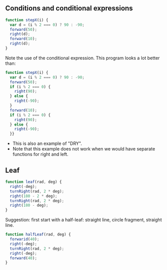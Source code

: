 
## Conditions and conditional expressions

```js
function stepX(i) {
  var d = (i % 2 === 0) ? 90 : -90;
  forward(50);
  right(d);
  forward(10);
  right(d);
}
```

Note the use of the conditional expression. This program looks a lot better than:

```js
function stepX(i) {
  var d = (i % 2 === 0) ? 90 : -90;
  forward(50);
  if (i % 2 === 0) {
    right(90);
  } else {
    right(-90);
  }
  forward(10);
  if (i % 2 === 0) {
    right(90);
  } else {
    right(-90);
  }}

```

* This is also an example of "DRY".
* Note that this example does not work when we would have separate functions for right and left.

## Leaf

```js
function leaf(rad, deg) {
  right(-deg);
  turnRight(rad, 2 * deg);
  right(180 - 2 * deg);
  turnRight(rad, 2 * deg);
  right(180 - deg);
}
```
Suggestion: first start with a half-leaf: straight line, circle fragment, straight line.

```js
function halfLeaf(rad, deg) {
  forwarid(40);
  right(-deg);
  turnRight(rad, 2 * deg);
  right(-deg);
  forward(40);
}
```